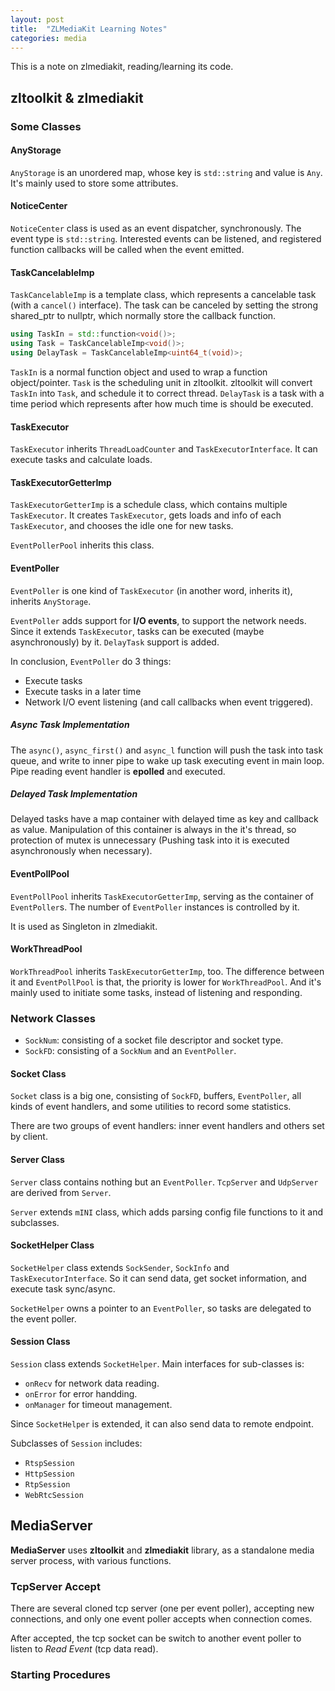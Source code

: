```yaml
---
layout: post
title:  "ZLMediaKit Learning Notes"
categories: media
---
```


This is a note on zlmediakit, reading/learning its code.

## zltoolkit & zlmediakit

### Some Classes

#### AnyStorage
`AnyStorage` is an unordered map, whose key is `std::string` and value is `Any`. It's mainly used to store some attributes.

#### NoticeCenter
`NoticeCenter` class is used as an event dispatcher, synchronously. The event type is `std::string`. Interested events can be listened, and registered function callbacks will be called when the event emitted.

#### TaskCancelableImp
`TaskCancelableImp` is a template class, which represents a cancelable task (with a `cancel()` interface). The task can be canceled by setting the strong shared_ptr to nullptr, which normally store the callback function.
```c++
using TaskIn = std::function<void()>;
using Task = TaskCancelableImp<void()>;
using DelayTask = TaskCancelableImp<uint64_t(void)>;
```
`TaskIn` is a normal function object and used to wrap a function object/pointer. `Task` is the scheduling unit in zltoolkit. zltoolkit will convert `TaskIn` into `Task`, and schedule it to correct thread. `DelayTask` is a task with a time period which represents after how much time is should be executed.

#### TaskExecutor
`TaskExecutor` inherits `ThreadLoadCounter` and `TaskExecutorInterface`. It can execute tasks and calculate loads.

#### TaskExecutorGetterImp
`TaskExecutorGetterImp` is a schedule class, which contains multiple `TaskExecutor`. It creates `TaskExecutor`, gets loads and info of each `TaskExecutor`, and chooses the idle one for new tasks.

`EventPollerPool` inherits this class.

#### **EventPoller**
`EventPoller` is one kind of `TaskExecutor` (in another word, inherits it), inherits `AnyStorage`.

`EventPoller` adds support for **I/O events**, to support the network needs. Since it extends `TaskExecutor`, tasks can be executed (maybe asynchronously) by it. `DelayTask` support is added.

In conclusion, `EventPoller` do 3 things:
* Execute tasks
* Execute tasks in a later time
* Network I/O event listening (and call callbacks when event triggered).

##### Async Task Implementation
The `async()`, `async_first()` and `async_l` function will push the task into task queue, and write to inner pipe to wake up task executing event in main loop. Pipe reading event handler is **epolled** and executed.

##### Delayed Task Implementation
Delayed tasks have a map container with delayed time as key and callback as value. Manipulation of this container is always in the it's thread, so  protection of mutex is unnecessary (Pushing task into it is executed asynchronously when necessary).

#### EventPollPool
`EventPollPool` inherits `TaskExecutorGetterImp`, serving as the container of `EventPoller`s. The number of `EventPoller` instances is controlled by it.

It is used as Singleton in zlmediakit.

#### WorkThreadPool
`WorkThreadPool` inherits `TaskExecutorGetterImp`, too. The difference between it and `EventPollPool` is that, the priority is lower for `WorkThreadPool`. And it's mainly used to initiate some tasks, instead of listening and responding.

### Network Classes

* `SockNum`: consisting of a socket file descriptor and socket type.
* `SockFD`: consisting of a `SockNum` and an `EventPoller`.

#### Socket Class
`Socket` class is a big one, consisting of `SockFD`, buffers, `EventPoller`, all kinds of event handlers, and some utilities to record some statistics.

There are two groups of event handlers: inner event handlers and others set by client.

#### Server Class
`Server` class contains nothing but an `EventPoller`. `TcpServer` and `UdpServer` are derived from `Server`.

`Server` extends `mINI` class, which adds parsing config file functions to it and subclasses.

#### SocketHelper Class
`SocketHelper` class extends `SockSender`, `SockInfo` and `TaskExecutorInterface`. So it can send data, get socket information, and execute task sync/async.

`SocketHelper` owns a pointer to an `EventPoller`, so tasks are delegated to the event poller.

#### Session Class
`Session` class extends `SocketHelper`. Main interfaces for sub-classes is:
* `onRecv` for network data reading.
* `onError` for error handding.
* `onManager` for timeout management.

Since `SocketHelper` is extended, it can also send data to remote endpoint.

Subclasses of `Session` includes:
* `RtspSession`
* `HttpSession`
* `RtpSession`
* `WebRtcSession`


## MediaServer
**MediaServer** uses **zltoolkit** and **zlmediakit** library, as a standalone media server process, with various functions.

### TcpServer Accept
There are several cloned tcp server (one per event poller), accepting new connections, and only one event poller accepts when connection comes.

After accepted, the tcp socket can be switch to another event poller to listen to *Read Event* (tcp data read).

### Starting Procedures

